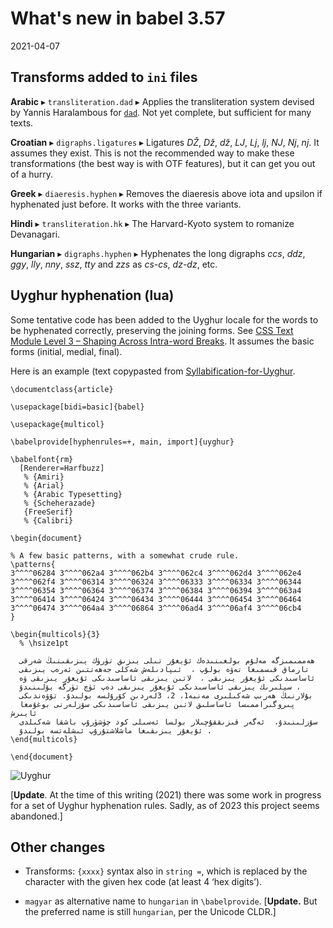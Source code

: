 # What's new in babel 3.57

2021-04-07

## Transforms added to `ini` files

**Arabic**  ▸ `transliteration.dad` ▸ Applies the transliteration system
  devised by Yannis Haralambous for
  [`dad`](http://mirrors.ctan.org/language/arabic/dad/dad-user-guide.pdf).
  Not yet complete, but sufficient for many texts.

**Croatian**  ▸ `digraphs.ligatures` ▸ Ligatures *DŽ*, *Dž*,
*dž*, *LJ*, *Lj*, *lj*, *NJ*,
*Nj*, *nj*. It assumes they exist. This is not the
recommended way to make these transformations (the best way is with
OTF features), but it can get you out of a hurry.

**Greek**  ▸ `diaeresis.hyphen` ▸ Removes the diaeresis above iota and
upsilon if hyphenated just before. It works with the
three variants.

**Hindi**  ▸ `transliteration.hk` ▸ The Harvard-Kyoto system to romanize
Devanagari.

**Hungarian**  ▸ `digraphs.hyphen` ▸ Hyphenates the long digraphs
*ccs*, *ddz*, *ggy*, *lly*, *nny*,
*ssz*, *tty* and *zzs* as *cs-cs*,
*dz-dz*, etc.

## Uyghur hyphenation (lua)

Some tentative code has been added to the Uyghur locale for the words
to be hyphenated correctly, preserving the joining forms. See
[CSS Text Module Level 3 – Shaping Across Intra-word
Breaks](https://www.w3.org/TR/css-text-3/#word-break-shaping). It assumes the
basic forms (initial, medial, final). 

Here is an example (text copypasted from
[Syllabification-for-Uyghur](https://github.com/azmat21/Syllabification-for-Uyghur).
```
\documentclass{article}

\usepackage[bidi=basic]{babel}

\usepackage{multicol}

\babelprovide[hyphenrules=+, main, import]{uyghur}

\babelfont{rm}
  [Renderer=Harfbuzz]
   % {Amiri}
   % {Arial}
   % {Arabic Typesetting}
   % {Scheherazade}
   {FreeSerif}
   % {Calibri}

\begin{document}

% A few basic patterns, with a somewhat crude rule.
\patterns{
3^^^^06284 3^^^^062a4 3^^^^062b4 3^^^^062c4 3^^^^062d4 3^^^^062e4
3^^^^062f4 3^^^^06314 3^^^^06324 3^^^^06333 3^^^^06334 3^^^^06344
3^^^^06354 3^^^^06364 3^^^^06374 3^^^^06384 3^^^^06394 3^^^^063a4
3^^^^06414 3^^^^06424 3^^^^06434 3^^^^06444 3^^^^06454 3^^^^06464
3^^^^06474 3^^^^064a4 3^^^^06864 3^^^^06ad4 3^^^^06af4 3^^^^06cb4
}

\begin{multicols}{3}
  % \hsize1pt

  ھەممىمىزگە مەلۇم بولغىنىدەك ئۇيغۇر تىلى يىزىق تۈرۈك يىزىقىنىڭ شەرقى
  تارماق قىسمىغا تەۋە بولۇپ ،  ئىپادىلەش شەكلى جەھەتتىن ئەرەب يىزىقى
  ئاساسىدىكى ئۇيغۇر يىزىقى ،  لاتىن يىزىقى ئاساسىدىكى ئۇيغۇر يىزىقى ۋە
  سيلىرىك يىزىقى ئاساسىدىكى ئ‍ۇيغۇر يىزىقى دەپ ئۈچ تۈرگە بۆلىنىدۇ ، 
  بۇلارنىڭ ھەرىپ شەكىلىرى مەنبە1، 2، 3لەردىن كۆرۇلسە بولىدۇ. تۆۋەندىكى
  پىروگىراممىسا ئاساسلىق لاتىن يىزىقى ئاساسىدىكى سۆزلەرنى بوغۇمغا ئايىرش
  سۆزلىنىدۇ،  ئەگەر قىزىققۇچىلار بولسا ئەسىلى كود چۈشۈرۇپ باشقا شەكىلدى
  ئ‍ۇيغۇر يىزىقىغا ماشلاشتۇرۇپ ئىشلەتسە بولىدۇ .
\end{multicols}

\end{document}
```

![Uyghur](../media/uyghur-hyphenation.png)

[**Update**. At the time of this writing (2021) there was some work in
progress for a set of Uyghur hyphenation rules. Sadly, as of 2023 this
project seems abandoned.]

## Other changes

* Transforms: `{xxxx}` syntax also in `string =`, which is replaced by the
   character with the given hex code (at least 4 ‘hex digits’).

* `magyar` as alternative name to `hungarian` in `\babelprovide`.
  [**Update.** But the preferred name is still `hungarian`, per the
  Unicode CLDR.]


